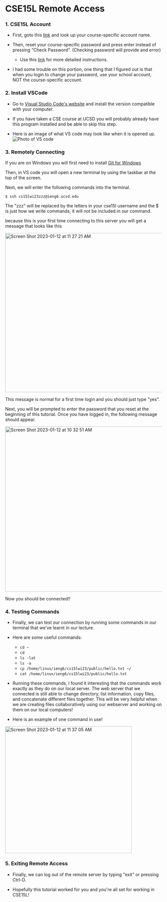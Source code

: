 # CSE15L Remote Access
### **1. CSE15L Account**

* First, goto this [link](https://sdacs.ucsd.edu/~icc/index.php) and look up your course-specific account name.

* Then, reset your course-specific password and press enter instead of pressing "Check Password". (Checking password will provide and error)

  * Use this [link](https://docs.google.com/document/d/1hs7CyQeh-MdUfM9uv99i8tqfneos6Y8bDU0uhn1wqho/edit) for more detailed instructions.

* I had some trouble on this portion, one thing that I figured out is that when you login to change your password, use your school account, NOT the course-specific account. 

### **2. Install VSCode**

* Go to [Visual Studio Code's website](https://code.visualstudio.com/) and install the version compatible with your computer.

* If you have taken a CSE course at UCSD you will probably already have this program installed and be able to skip this step. 

* Here is an image of what VS code may look like when it is opened up. ![Photo of VS code](https://user-images.githubusercontent.com/122562172/212160695-7deb3f93-e485-492e-b75d-5819ce9b4045.png)

### **3. Remotely Connecting**

If you are on Windows you will first need to install [Git for Windows](https://gitforwindows.org/)

Then, in VS code you will open a new terminal by using the taskbar at the top of the screen. 

Next, we will enter the following commands into the terminal. 

`$ ssh cs15lwi23zzz@ieng6.ucsd.edu` 

The "zzz" will be replaced by the letters in your cse15l username and the $ is just how we write commands, it will not be included in our command. 

because this is your first time connecting to this server you will get a message that looks like this 

<img width="511" alt="Screen Shot 2023-01-12 at 11 27 21 AM" src="https://user-images.githubusercontent.com/122562172/212162519-492a5aa7-7ed7-47ad-987b-2e75312a10da.png">


This message is normal for a first time login and you should just type "yes". 

Next, you will be prompted to enter the password that you reset at the beginning of this tutorial. Once you have logged in, the following message should appear.

<img width="530" alt="Screen Shot 2023-01-12 at 10 32 51 AM" src="https://user-images.githubusercontent.com/122562172/212163216-906dd4db-4f18-4a07-a99e-28328bab80ee.png">

Now you should be connected!!

### **4. Testing Commands**

* Finally, we can test our connection by running some commands in our terminal that we've learnt in our lecture. 

* Here are some useful commands: 

  * `cd ~`
  * `cd`
  * `ls -lat`
  * `ls -a`
  * `cp /home/linux/ieng6/cs15lwi23/public/hello.txt ~/`
  * `cat /home/linux/ieng6/cs15lwi23/public/hello.txt`

* Running these commands, I found it interesting that the commands work exactly as they do on our local server. The web server that we connected is still able to change directory, list information, copy files, and concatenate different files together. This will be very helpful when we are creating files collaboratively using our webserver and working on them on our local computers!

* Here is an example of one command in use! 

<img width="407" alt="Screen Shot 2023-01-12 at 11 37 05 AM" src="https://user-images.githubusercontent.com/122562172/212164232-74a54989-6331-47e7-b1f1-81f2a89fd0d0.png">

### **5. Exiting Remote Access**

* Finally, we can log out of the remote server by typing "exit" or pressing Ctrl-D.

* Hopefully this tutorial worked for you and you're all set for working in CSE15L!
